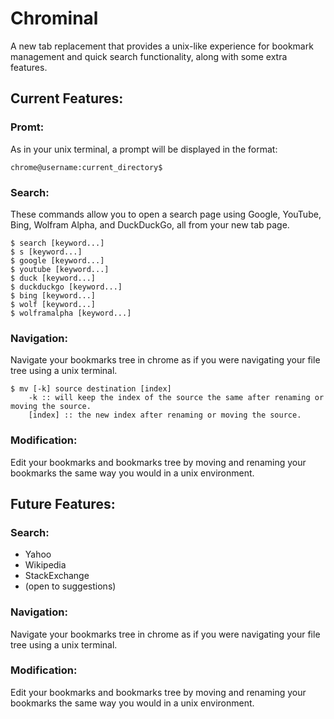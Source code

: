 # Chrominal

A new tab replacement that provides a unix-like experience for bookmark management and quick search functionality, along with some extra features.



## Current Features:

### Promt:

As in your unix terminal, a prompt will be displayed in the format:

```chrome@username:current_directory$```

### Search:

These commands allow you to open a search page using Google, YouTube, Bing, Wolfram Alpha, and DuckDuckGo, all from your new tab page.

```
$ search [keyword...]
$ s [keyword...]
$ google [keyword...]
$ youtube [keyword...]
$ duck [keyword...]
$ duckduckgo [keyword...]
$ bing [keyword...]
$ wolf [keyword...]
$ wolframalpha [keyword...]
```

### Navigation:

Navigate your bookmarks tree in chrome as if you were navigating your file tree using a unix terminal.

```
$ mv [-k] source destination [index]
    -k :: will keep the index of the source the same after renaming or moving the source.
    [index] :: the new index after renaming or moving the source.
```

### Modification:

Edit your bookmarks and bookmarks tree by moving and renaming your bookmarks the same way you would in a unix environment.



## Future Features:

### Search:

- Yahoo
- Wikipedia
- StackExchange
- (open to suggestions)

### Navigation:

Navigate your bookmarks tree in chrome as if you were navigating your file tree using a unix terminal.

### Modification:

Edit your bookmarks and bookmarks tree by moving and renaming your bookmarks the same way you would in a unix environment.
